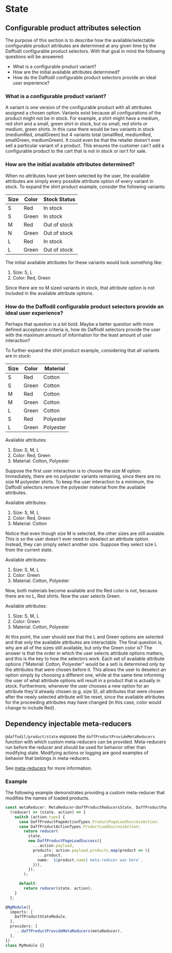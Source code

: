 # State

## Configurable product attributes selection
The purpose of this section is to describe how the available/selectable configurable product attributes are determined at any given time by the Daffodil configurable product selectors. With that goal in mind the following questions will be answered:

- What is a configurable product variant?
- How are the initial available attributes determined?
- How do the Daffodil configurable product selectors provide an ideal user experience?

### What is a configurable product variant?
A variant is one version of the configurable product with all attributes assigned a chosen option. Variants exist because all configurations of the product might not be in stock. For example, a shirt might have a medium, red shirt and a small, green shirt in stock, but no small, red shirts or medium, green shirts. In this case there would be two variants in stock (mediumRed, smallGreen) but 4 variants total (smallRed, mediumRed, smallGreen, mediumGreen). It could even be that the retailer doesn't ever sell a particular variant of a product. This ensures the customer can't add a configurable product to the cart that is not in stock or isn't for sale.

### How are the initial available attributes determined?
When no attributes have yet been selected by the user, the available attributes are simply every possible attribute option of every variant in stock. To expand the shirt product example, consider the following variants:

| Size | Color | Stock Status |
| ---- | ----- | ------------ |
| S    | Red   | In stock     |
| S    | Green | In stock     |
| M    | Red   | Out of stock |
| N    | Green | Out of stock |
| L    | Red   | In stock     |
| L    | Green | Out of stock |

The initial available attributes for these variants would look something like:
1. Size: S, L
2. Color: Red, Green

Since there are no M sized variants in stock, that attribute option is not included in the available attribute options.

### How do the Daffodil configurable product selectors provide an ideal user experience?
Perhaps that question is a bit bold. Maybe a better question with more defined acceptance criteria is, how do Daffodil selectors provide the user with the maximum amount of information for the least amount of user interaction?

To further expand the shirt product example, considering that all variants are in stock:

| Size | Color | Material  |
| ---- | ----- | --------- |
| S    | Red   | Cotton    |
| S    | Green | Cotton    |
| M    | Red   | Cotton    |
| M    | Green | Cotton    |
| L    | Green | Cotton    |
| S    | Red   | Polyester |
| L    | Green | Polyester |

Available attributes:
1. Size: S, M, L
2. Color: Red, Green
3. Material: Cotton, Polyester

Suppose the first user interaction is to choose the size M option. Immediately, there are no polyester variants remaining, since there are no size M polyester shirts. To keep the user interaction to a minimum, the Daffodil selectors remove the polyester material from the available attributes.

Available attributes:
1. Size: S, M, L
2. Color: Red, Green
3. Material: Cotton

Notice that even though size M is selected, the other sizes are still avaiable. This is so the user doesn't ever need to deselect an attribute option. Instead, they can simply select another size. Suppose they select size L from the current state.

Available attributes:
1. Size: S, M, L
2. Color: Green
3. Material: Cotton, Polyester

Now, both materials become available and the Red color is not, because there are no L, Red shirts. Now the user selects Green.

Available attributes:
1. Size: S, M, L
2. Color: Green
3. Material: Cotton, Polyester

At this point, the user should see that the L and Green options are selected and that only the available attributes are interactable. The final question is, why are all of the sizes still available, but only the Green color is? The answer is that the order in which the user selects attribute options matters, and this is the key to how the selectors work. Each set of available attribute options ("Material: Cotton, Polyester" would be a set) is determined only by the attributes that were chosen before it. This allows the user to deselect an option simply by choosing a different one, while at the same time informing the user of what attribute options will result in a product that is actually in stock. Furthermore, whenever the user chooses a new option for an attribute they'd already chosen (e.g. size S), all attributes that were chosen after the newly selected attribute will be reset, since the available attributes for the proceeding attributes may have changed (in this case, color would change to include Red).

## Dependency injectable meta-reducers
`@daffodil/product/state` exposes the `daffProductProvideMetaReducers` function with which custom meta-reducers can be provided. Meta-reducers run before the reducer and should be used for behavior other than modifying state. Modifying actions or logging are good examples of behavior that belongs in meta-reducers.

See [meta-reducers](https://ngrx.io/guide/store/metareducers) for more information.

### Example
The following example demonstrates providing a custom meta-reducer that modifies the names of loaded products.

```ts
const metaReducer: MetaReducer<DaffProductReducersState, DaffProductPageActions | DaffProductActions> =
  (reducer) => (state, action) => {
    switch (action.type) {
      case DaffProductPageActionTypes.ProductPageLoadSuccessAction:
      case DaffProductActionTypes.ProductLoadSuccessAction:
        return reducer(
          state,
          new DaffProductPageLoadSuccess({
            ...action.payload,
            products: action.payload.products.map(product => ({
              ...product,
              name: `${product.name} meta-reducer was here`,
            })),
          }),
        );

      default:
        return reducer(state, action);
    }
  };

@NgModule({
  imports: [
    DaffProductStateModule,
  ],
  providers: [
    ...daffProductProvideMetaReducers(metaReducer),
  ],
})
class MyModule {}
```
